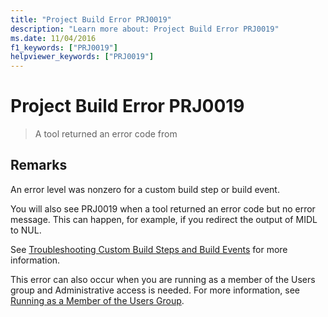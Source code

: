 ```yaml
---
title: "Project Build Error PRJ0019"
description: "Learn more about: Project Build Error PRJ0019"
ms.date: 11/04/2016
f1_keywords: ["PRJ0019"]
helpviewer_keywords: ["PRJ0019"]
---
```

# Project Build Error PRJ0019

> A tool returned an error code from

## Remarks

An error level was nonzero for a custom build step or build event.

You will also see PRJ0019 when a tool returned an error code but no error message. This can happen, for example, if you redirect the output of MIDL to NUL.

See [Troubleshooting Custom Build Steps and Build Events](../../build/troubleshooting-build-customizations.md) for more information.

This error can also occur when you are running as a member of the Users group and Administrative access is needed. For more information, see [Running as a Member of the Users Group](../../security/running-as-a-member-of-the-users-group.md).
